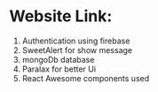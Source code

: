 # Website Link:
1. Authentication using firebase
2. SweetAlert for show message
3. mongoDb database
4. Paralax for better Ui
5. React Awesome components used 
